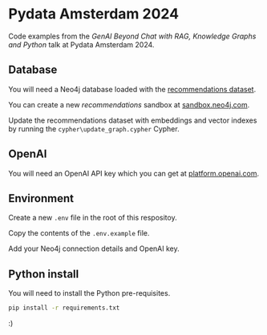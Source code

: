 # Pydata Amsterdam 2024

Code examples from the *GenAI Beyond Chat with RAG, Knowledge Graphs and Python* talk at Pydata Amsterdam 2024.



## Database

You will need a Neo4j database loaded with the [recommendations dataset](https://github.com/neo4j-graph-examples/recommendations).

You can create a new _recommendations_ sandbox at [sandbox.neo4j.com](https://sandbox.neo4j.com).

Update the recommendations dataset with embeddings and vector indexes by running the `cypher\update_graph.cypher` Cypher.

## OpenAI

You will need an OpenAI API key which you can get at [platform.openai.com](https://platform.openai.com).

## Environment

Create a new `.env` file in the root of this respositoy.

Copy the contents of the `.env.example` file.

Add your Neo4j connection details and OpenAI key.

## Python install

You will need to install the Python pre-requisites.

```bash
pip install -r requirements.txt
```

:)